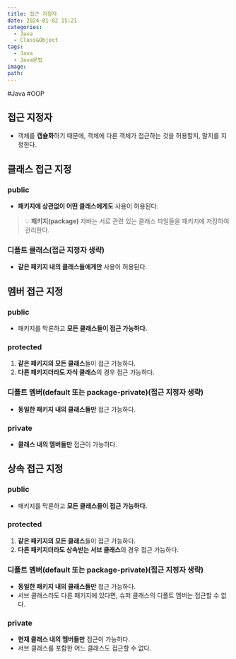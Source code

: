 ```yaml
---
title: 접근 지정자
date: 2024-01-02 15:21
categories:
  - Java
  - Class&Object
tags:
  - Java
  - Java문법
image: 
path:
---
```

#Java #OOP 

## 접근 지정자
+ 객체를 **캡슐화**하기 때문에, 객체에 다른 객체가 접근하는 것을 허용할지, 말지를 지정한다.

## 클래스 접근 지정
### public
+ **패키지에 상관없이 어떤 클래스에게도** 사용이 허용된다.

> 💡 **패키지(package)**
자바는 서로 관련 있는 클래스 파일들을 패키지에 저장하여 관리한다.

### 디폴트 클래스(접근 지정자 생략)
+ **같은 패키지 내의 클래스들에게만** 사용이 허용된다.


## 멤버 접근 지정
### public
+ 패키지를 막론하고 **모든 클래스들이 접근 가능하다.**

### protected
1. **같은 패키지의 모든 클래스**들이 접근 가능하다.
2. **다른 패키지더라도 자식 클래스**의 경우 접근 가능하다.

### 디폴트 멤버(default 또는 package-private)(접근 지정자 생략)
+ **동일한 패키지 내의 클래스들만** 접근 가능하다.

### private
+ **클래스 내의 멤버들만** 접근이 가능하다.

## 상속 접근 지정
### public
+ 패키지를 막론하고 **모든 클래스들이 접근 가능하다.**

### protected
1. **같은 패키지의 모든 클래스**들이 접근 가능하다.
2. **다른 패키지더라도 상속받는 서브 클래스**의 경우 접근 가능하다.


### 디폴트 멤버(default 또는 package-private)(접근 지정자 생략)
+ **동일한 패키지 내의 클래스들만** 접근 가능하다.
+ 서브 클래스라도 다른 패키지에 있다면, 슈퍼 클래스의 디폴트 멤버는 접근할 수 없다.

### private
+ **현재 클래스 내의 멤버들만** 접근이 가능하다.
+ 서브 클래스를 포함한 어느 클래스도 접근할 수 없다.
